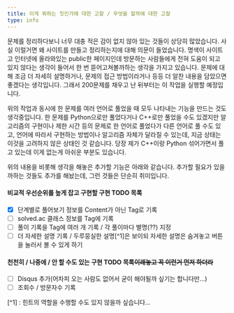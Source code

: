 ```yaml
---
title: 이게 뭐하는 짓인가에 대한 고찰 / 무엇을 할까에 대한 고찰
type: info
---
```


문제를 정리하다보니 너무 대충 적은 감이 없지 않아 있는 것들이 상당히 많았습니다. 사실 이럴거면 왜 사이트를 만들고 정리하는지에 대해 의문이 들었습니다. 명색이 사이트고 인터넷에 올라와있는 public한 페이지인데 방문하는 사람들에게 전혀 도움이 되고 있지 않다는 생각이 들어서 한 번 뜯어고쳐볼까하는 생각을 가지고 있습니다. 문제에 대해 조금 더 자세히 설명하거나, 문제의 접근 방법이라거나 등등 더 알찬 내용을 담았으면 좋겠다는 생각입니다. 그래서 200문제를 채우고 난 뒤부터는 이 작업을 실행할 예정입니다.

위의 작업과 동시에 한 문제를 여러 언어로 풀었을 때 모두 나타내는 기능을 만드는 것도 생각중입니다. 한 문제를 Python으로만 풀었다거나 C++로만 풀었을 수도 있겠지만 알고리즘의 구현이나 제한 시간 등의 문제로 한 언어로 풀었다가 다른 언어로 풀 수도 있고, 언어에 따라서 구현하는 방법이나 알고리즘 자체가 달라질 수 있는데, 지금 상태는 이것을 고려하지 않은 상태인 것 같습니다. 당장 제가 C++이랑 Python 섞어가면서 풀고 있는데 이게 없는게 아쉬운 부분도 있습니다.

위의 내용을 비롯해 생각을 해놓은 추가할 기능은 아래와 같습니다. 추가할 필요가 있을까하는 것들도 추가를 해놨는데, 그런 것들은 단순히 취미입니다.

#### 비교적 우선순위를 높게 잡고 구현할 구현 TODO 목록

- [x] 단계별로 풀어보기 정보를 Content가 아닌 Tag로 기록
- [ ] solved.ac 클래스 정보를 Tag에 기록
- [ ] 풀이 기록을 Tag에 여러 개 기록 / 각 풀이마다 별명(??) 지정
- [ ] 더 자세한 설명 기록 / 두루뭉실한 설명[^1]은 보이되 자세한 설명은 숨겨놓고 버튼을 눌러서 볼 수 있게 하기

#### 천천히 / 나중에 / 안 할 수도 있는 구현 TODO 목록~~이래놓고 꼭 이런거 먼저 하더라~~

- [ ] Disqus 추가(어차피 오는 사람도 없어서 굳이 해야될까 싶기는 합니다만...)
- [ ] 조회수 / 방문자수 기록

[^1] : 힌트의 역할을 수행할 수도 있지 않을까 싶습니다...
